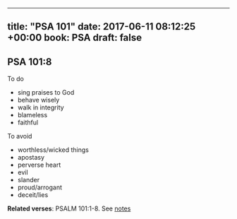 
---
title: "PSA 101"
date: 2017-06-11 08:12:25 +00:00
book: PSA
draft: false
---

## PSA 101:8

To do
- sing praises to God
- behave wisely
- walk in integrity 
- blameless
- faithful



To avoid
- worthless/wicked things
- apostasy
- perverse heart
- evil
- slander
- proud/arrogant
- deceit/lies

**Related verses**: PSALM 101:1-8. See [notes](https://my.bible.com/notes/2655101352091050539)

